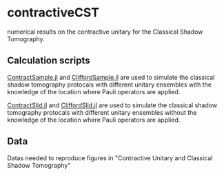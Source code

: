 # contractiveCST
numerical results on the contractive unitary for the Classical Shadow Tomography.
## Calculation scripts
[ContractSample.jl](ContractSample.jl) and [CliffordSample.jl](CliffordSample.jl) are used to simulate the classical shadow tomography protocals with different unitary ensembles with the knowledge of the location where Pauli operators are applied.

[ContractSlid.jl](ContractSlid.jl) and [CliffordSlid.jl](CliffordSlid.jl) are used to simulate the classical shadow tomography protocals with different unitary ensembles without the knowledge of the location where Pauli operators are applied.

## Data
Datas needed to reproduce figures in "Contractive Unitary and Classical Shadow Tomography"

